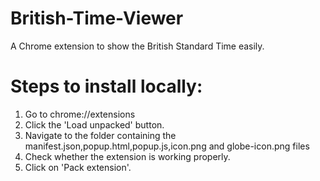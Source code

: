# British-Time-Viewer

A Chrome extension to show the British Standard Time easily.

# Steps to install locally:
1. Go to chrome://extensions
2. Click the 'Load unpacked' button.
3. Navigate to the folder containing the manifest.json,popup.html,popup.js,icon.png and globe-icon.png files
4. Check whether the extension is working properly.
5. Click on 'Pack extension'.
